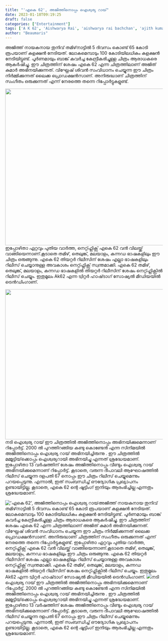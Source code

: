 ```yaml
---
title: "'എകെ 62', അജിത്തിനൊപ്പം ഐശ്വര്യ റായ്"
date: 2023-01-18T09:19:25
draft: false
categories: ["Entertainment"]
tags: ['A K 62', 'Aishwarya Rai', 'aishwarya rai bachchan', 'ajith kumar']
author: "Beaumaris"
---
```


അജിത്ത് നായകനായ തുനിവ് തമിഴ്‌നാട്ടിൽ 5 ദിവസം കൊണ്ട് 65 കോടി രൂപയാണ് കളക്ഷൻ നേടിയത്. ലോകമെമ്പാടും 100 കോടിയിലധികം കളക്ഷൻ നേടിയിട്ടുണ്ട്. പൂർണമായും ബാങ്ക് കവർച്ച കേന്ദ്രീകരിച്ചുള്ള ചിത്രം ആരാധകരെ ആകർഷിച്ചു. ഈ ചിത്രത്തിന് ശേഷം എകെ 62 എന്ന ചിത്രത്തിലാണ് അജിത് കുമാർ അഭിനയിക്കുന്നത്. വിഘ്നേഷ് ശിവൻ സംവിധാനം ചെയ്യുന്ന ഈ ചിത്രം നിർമ്മിക്കുന്നത് ലൈക്ക പ്രൊഡക്ഷൻസാണ്. അനിരുദ്ധാണ് ചിത്രത്തിന് സംഗീതം ഒരുക്കുന്നത് എന്ന് നേരത്തെ തന്നെ റിപ്പോർട്ടുകളുണ്ട്.

<img class="size-full wp-image-379800 aligncenter" src="https://cdn.boolokam.com/articles/2023/01/6uu.jpg" alt="" width="750" height="500" />ഇപ്പോഴിതാ ഏറ്റവും പുതിയ വാർത്ത, നെറ്റ്ഫ്ലിക്സ് എകെ 62 വൻ വിലയ്ക്ക് വാങ്ങിയെന്നാണ്.കൂടാതെ തമിഴ്, തെലുങ്ക്, മലയാളം, കന്നഡ ഭാഷകളിലും ഈ ചിത്രം ഒരുങ്ങുന്നു. എകെ 62 തിയറ്റർ റിലീസിന് ശേഷം എല്ലാ ഭാഷകളിലും റിലീസ് ചെയ്യാനുള്ള അവകാശം നെറ്റ്ഫ്ലിക്സ് സ്വന്തമാക്കി. എകെ 62 തമിഴ്, തെലുങ്ക്, മലയാളം, കന്നഡ ഭാഷകളിൽ തിയറ്റർ റിലീസിന് ശേഷം നെറ്റ്ഫ്ലിക്സിൽ റിലീസ് ചെയ്യും. ഇതുമൂലം Ak62 എന്ന ട്വിറ്റർ ഹാഷ്‌ടാഗ് സോഷ്യൽ മീഡിയയിൽ ട്രെൻഡിംഗാണ്.

<img class=" wp-image-379802 aligncenter" src="https://cdn.boolokam.com/articles/2023/01/dqqqqqq-1.jpg" alt="" width="774" height="479" />നടി ഐശ്വര്യ റായ് ഈ ചിത്രത്തിൽ അജിത്തിനൊപ്പം അഭിനയിക്കുമെന്നാണ് റിപ്പോർട്ട്. 2000 ൽ പുറത്തിറങ്ങിയ കണ്ടു കൊണ്ടേൻ എന്ന സിനിമയിൽ അജിത്തിനൊപ്പം ഐശ്വര്യ റായ് അഭിനയിച്ചിരുന്നു . ഈ ചിത്രത്തിൽ മമ്മൂട്ടിയ്‌ക്കൊപ്പം ഐശ്വര്യറായി അഭിനയിച്ചു എന്നത് ശ്രദ്ധേയമാണ്. ഇപ്പോഴിതാ 13 വർഷത്തിന് ശേഷം അജിത്തിനൊപ്പം വീണ്ടും ഐശ്വര്യ റായ് അഭിനയിക്കുമെന്നാണ് റിപ്പോർട്ട്.
കൂടാതെ, വരുന്ന ദീപാവലി ആഘോഷത്തിൽ റിലീസ് ചെയ്യുന്ന ദളപതി 67 നൊപ്പം ഈ ചിത്രം റിലീസ് ചെയ്യുമെന്നും പറയപ്പെടുന്നു. എന്നാൽ, ഇത് സംബന്ധിച്ച് ഔദ്യോഗിക പ്രഖ്യാപനം ഉണ്ടായിട്ടില്ല. കൂടാതെ, എകെ 62 ന്റെ ഷൂട്ടിംഗ് ഇനിയും ആരംഭിച്ചില്ല എന്നതും ശ്രദ്ധേയമാണ്.


!['എകെ 62', അജിത്തിനൊപ്പം ഐശ്വര്യ റായ്](https://cdn.boolokam.com/articles/2023/01/6uu.jpg)അജിത്ത് നായകനായ തുനിവ് തമിഴ്‌നാട്ടിൽ 5 ദിവസം കൊണ്ട് 65 കോടി രൂപയാണ് കളക്ഷൻ നേടിയത്. ലോകമെമ്പാടും 100 കോടിയിലധികം കളക്ഷൻ നേടിയിട്ടുണ്ട്. പൂർണമായും ബാങ്ക് കവർച്ച കേന്ദ്രീകരിച്ചുള്ള ചിത്രം ആരാധകരെ ആകർഷിച്ചു. ഈ ചിത്രത്തിന് ശേഷം എകെ 62 എന്ന ചിത്രത്തിലാണ് അജിത് കുമാർ അഭിനയിക്കുന്നത്. വിഘ്നേഷ് ശിവൻ സംവിധാനം ചെയ്യുന്ന ഈ ചിത്രം നിർമ്മിക്കുന്നത് ലൈക്ക പ്രൊഡക്ഷൻസാണ്. അനിരുദ്ധാണ് ചിത്രത്തിന് സംഗീതം ഒരുക്കുന്നത് എന്ന് നേരത്തെ തന്നെ റിപ്പോർട്ടുകളുണ്ട്. ഇപ്പോഴിതാ ഏറ്റവും പുതിയ വാർത്ത, നെറ്റ്ഫ്ലിക്സ് എകെ 62 വൻ വിലയ്ക്ക് വാങ്ങിയെന്നാണ്.കൂടാതെ തമിഴ്, തെലുങ്ക്, മലയാളം, കന്നഡ ഭാഷകളിലും ഈ ചിത്രം ഒരുങ്ങുന്നു. എകെ 62 തിയറ്റർ റിലീസിന് ശേഷം എല്ലാ ഭാഷകളിലും റിലീസ് ചെയ്യാനുള്ള അവകാശം നെറ്റ്ഫ്ലിക്സ് സ്വന്തമാക്കി. എകെ 62 തമിഴ്, തെലുങ്ക്, മലയാളം, കന്നഡ ഭാഷകളിൽ തിയറ്റർ റിലീസിന് ശേഷം നെറ്റ്ഫ്ലിക്സിൽ റിലീസ് ചെയ്യും. ഇതുമൂലം Ak62 എന്ന ട്വിറ്റർ ഹാഷ്‌ടാഗ് സോഷ്യൽ മീഡിയയിൽ ട്രെൻഡിംഗാണ്. ![](https://cdn.boolokam.com/articles/2023/01/dqqqqqq-1.jpg)നടി ഐശ്വര്യ റായ് ഈ ചിത്രത്തിൽ അജിത്തിനൊപ്പം അഭിനയിക്കുമെന്നാണ് റിപ്പോർട്ട്. 2000 ൽ പുറത്തിറങ്ങിയ കണ്ടു കൊണ്ടേൻ എന്ന സിനിമയിൽ അജിത്തിനൊപ്പം ഐശ്വര്യ റായ് അഭിനയിച്ചിരുന്നു . ഈ ചിത്രത്തിൽ മമ്മൂട്ടിയ്‌ക്കൊപ്പം ഐശ്വര്യറായി അഭിനയിച്ചു എന്നത് ശ്രദ്ധേയമാണ്. ഇപ്പോഴിതാ 13 വർഷത്തിന് ശേഷം അജിത്തിനൊപ്പം വീണ്ടും ഐശ്വര്യ റായ് അഭിനയിക്കുമെന്നാണ് റിപ്പോർട്ട്. കൂടാതെ, വരുന്ന ദീപാവലി ആഘോഷത്തിൽ റിലീസ് ചെയ്യുന്ന ദളപതി 67 നൊപ്പം ഈ ചിത്രം റിലീസ് ചെയ്യുമെന്നും പറയപ്പെടുന്നു. എന്നാൽ, ഇത് സംബന്ധിച്ച് ഔദ്യോഗിക പ്രഖ്യാപനം ഉണ്ടായിട്ടില്ല. കൂടാതെ, എകെ 62 ന്റെ ഷൂട്ടിംഗ് ഇനിയും ആരംഭിച്ചില്ല എന്നതും ശ്രദ്ധേയമാണ്.
